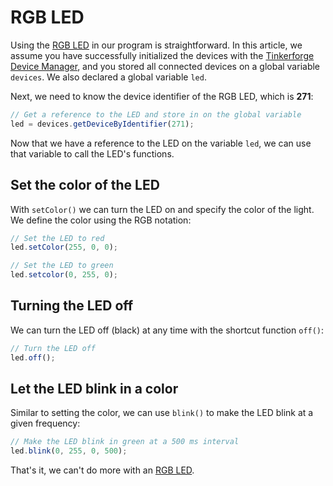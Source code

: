 # RGB LED

Using the [RGB LED](https://www.tinkerforge.com/en/doc/Hardware/Bricklets/RGB_LED.html) in our program is straightforward. In this article, we assume you have successfully initialized the devices with the [Tinkerforge Device Manager](../tinkerforge-device-manager.md), and you stored all connected devices on a global variable `devices`. We also declared a global variable `led`.

Next, we need to know the device identifier of the RGB LED, which is **271**:

```javascript
// Get a reference to the LED and store in on the global variable
led = devices.getDeviceByIdentifier(271);
```

Now that we have a reference to the LED on the variable `led`, we can use that variable to call the LED's functions.

## Set the color of the LED

With `setColor()` we can turn the LED on and specify the color of the light. We define the color using the RGB notation:

```javascript
// Set the LED to red
led.setColor(255, 0, 0);

// Set the LED to green
led.setcolor(0, 255, 0);
```

## Turning the LED off

We can turn the LED off \(black\) at any time with the shortcut function `off()`:

```javascript
// Turn the LED off
led.off();
```

## Let the LED blink in a color

Similar to setting the color, we can use `blink()` to make the LED blink at a given frequency:

```javascript
// Make the LED blink in green at a 500 ms interval
led.blink(0, 255, 0, 500);
```

That's it, we can't do more with an [RGB LED](https://www.tinkerforge.com/en/doc/Hardware/Bricklets/RGB_LED.html).

